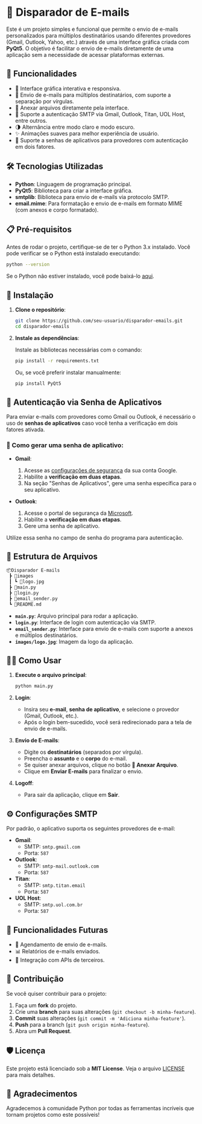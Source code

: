 
# 🚀 Disparador de E-mails

Este é um projeto simples e funcional que permite o envio de e-mails personalizados para múltiplos destinatários usando diferentes provedores (Gmail, Outlook, Yahoo, etc.) através de uma interface gráfica criada com **PyQt5**. O objetivo é facilitar o envio de e-mails diretamente de uma aplicação sem a necessidade de acessar plataformas externas.

## 🎯 Funcionalidades
- 💼 Interface gráfica interativa e responsiva.
- 💌 Envio de e-mails para múltiplos destinatários, com suporte a separação por vírgulas.
- 📎 Anexar arquivos diretamente pela interface.
- 🔐 Suporte a autenticação SMTP via Gmail, Outlook, Titan, UOL Host, entre outros.
- 🌗 Alternância entre modo claro e modo escuro.
- ✨ Animações suaves para melhor experiência de usuário.
- 🔑 Suporte a senhas de aplicativos para provedores com autenticação em dois fatores.

## 🛠️ Tecnologias Utilizadas

- **Python**: Linguagem de programação principal.
- **PyQt5**: Biblioteca para criar a interface gráfica.
- **smtplib**: Biblioteca para envio de e-mails via protocolo SMTP.
- **email.mime**: Para formatação e envio de e-mails em formato MIME (com anexos e corpo formatado).

## 📋 Pré-requisitos

Antes de rodar o projeto, certifique-se de ter o Python 3.x instalado. Você pode verificar se o Python está instalado executando:

```bash
python --version
```

Se o Python não estiver instalado, você pode baixá-lo [aqui](https://www.python.org/downloads/).

## 🚀 Instalação

1. **Clone o repositório**:
   
   ```bash
   git clone https://github.com/seu-usuario/disparador-emails.git
   cd disparador-emails
   ```

2. **Instale as dependências**:

   Instale as bibliotecas necessárias com o comando:

   ```bash
   pip install -r requirements.txt
   ```

   Ou, se você preferir instalar manualmente:

   ```bash
   pip install PyQt5
   ```

## 🔑 Autenticação via Senha de Aplicativos

Para enviar e-mails com provedores como Gmail ou Outlook, é necessário o uso de **senhas de aplicativos** caso você tenha a verificação em dois fatores ativada.

### 🚨 Como gerar uma senha de aplicativo:

- **Gmail**:
  1. Acesse as [configurações de segurança](https://myaccount.google.com/security) da sua conta Google.
  2. Habilite a **verificação em duas etapas**.
  3. Na seção "Senhas de Aplicativos", gere uma senha específica para o seu aplicativo.

- **Outlook**:
  1. Acesse o portal de segurança da [Microsoft](https://account.live.com/proofs/manage).
  2. Habilite a **verificação em duas etapas**.
  3. Gere uma senha de aplicativo.

Utilize essa senha no campo de senha do programa para autenticação.

## 📂 Estrutura de Arquivos

```bash
📦Disparador E-mails
 ┣ 📂images
 ┃ ┗ 📜logo.jpg
 ┣ 📜main.py
 ┣ 📜login.py
 ┣ 📜email_sender.py
 ┗ 📜README.md
```

- **`main.py`**: Arquivo principal para rodar a aplicação.
- **`login.py`**: Interface de login com autenticação via SMTP.
- **`email_sender.py`**: Interface para envio de e-mails com suporte a anexos e múltiplos destinatários.
- **`images/logo.jpg`**: Imagem da logo da aplicação.

## 🏃‍♂️ Como Usar

1. **Execute o arquivo principal**:

   ```bash
   python main.py
   ```

2. **Login**:

   - Insira seu **e-mail**, **senha de aplicativo**, e selecione o provedor (Gmail, Outlook, etc.).
   - Após o login bem-sucedido, você será redirecionado para a tela de envio de e-mails.

3. **Envio de E-mails**:

   - Digite os **destinatários** (separados por vírgula).
   - Preencha o **assunto** e o **corpo** do e-mail.
   - Se quiser anexar arquivos, clique no botão **📎 Anexar Arquivo**.
   - Clique em **Enviar E-mails** para finalizar o envio.

4. **Logoff**:

   - Para sair da aplicação, clique em **Sair**.

## ⚙️ Configurações SMTP

Por padrão, o aplicativo suporta os seguintes provedores de e-mail:

- **Gmail**:
  - SMTP: `smtp.gmail.com`
  - Porta: `587`
- **Outlook**:
  - SMTP: `smtp-mail.outlook.com`
  - Porta: `587`
- **Titan**:
  - SMTP: `smtp.titan.email`
  - Porta: `587`
- **UOL Host**:
  - SMTP: `smtp.uol.com.br`
  - Porta: `587`

## 🌟 Funcionalidades Futuras

- 🔄 Agendamento de envio de e-mails.
- 📊 Relatórios de e-mails enviados.
- 🔗 Integração com APIs de terceiros.

## 🤝 Contribuição

Se você quiser contribuir para o projeto:

1. Faça um **fork** do projeto.
2. Crie uma **branch** para suas alterações (`git checkout -b minha-feature`).
3. **Commit** suas alterações (`git commit -m 'Adiciona minha-feature'`).
4. **Push** para a branch (`git push origin minha-feature`).
5. Abra um **Pull Request**.

## 🛡️ Licença

Este projeto está licenciado sob a **MIT License**. Veja o arquivo [LICENSE](LICENSE) para mais detalhes.

## 📝 Agradecimentos

Agradecemos à comunidade Python por todas as ferramentas incríveis que tornam projetos como este possíveis!
